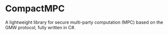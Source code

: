 # CompactMPC
A lightweight library for secure multi-party computation (MPC) based on the GMW protocol, fully written in C#.
